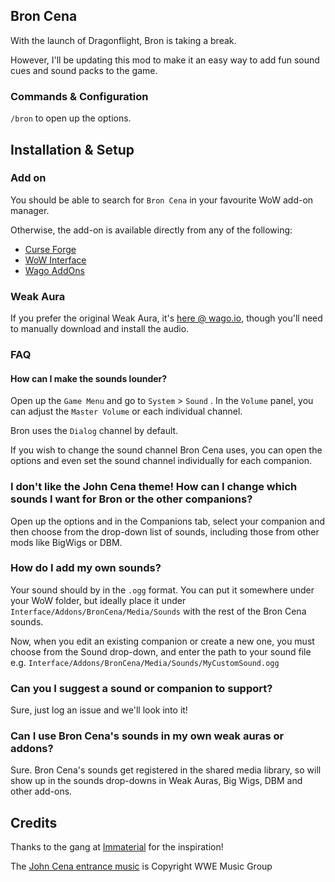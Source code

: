 ## Bron Cena

With the launch of Dragonflight, Bron is taking a break.

However, I'll be updating this mod to make it an easy way to add fun sound cues and sound packs to the game.

### Commands & Configuration

`/bron` to open up the options.

## Installation & Setup

### Add on

You should be able to search for `Bron Cena` in your favourite WoW add-on manager.

Otherwise, the add-on is available directly from any of the following:

* [Curse Forge](https://www.curseforge.com/wow/addons/bron-cena)
* [WoW Interface](https://www.wowinterface.com/downloads/info26129-BronCena.html)
* [Wago AddOns](https://addons.wago.io/addons/broncena)

### Weak Aura

If you prefer the original Weak Aura, it's [here @ wago.io](https://wago.io/DEK3sUJrH), though you'll need to manually download and install the audio.

### FAQ

#### How can I make the sounds lounder?

Open up the `Game Menu` and go to `System` > `Sound` . In the `Volume` panel, you can adjust the `Master Volume` or each individual channel.

Bron uses the `Dialog` channel by default.

If you wish to change the sound channel Bron Cena uses, you can open the options and even set the sound channel individually for each companion.

### I don't like the John Cena theme! How can I change which sounds I want for Bron or the other companions?

Open up the options and in the Companions tab, select your companion and then choose from the drop-down list of sounds, including those from other mods like BigWigs or DBM.

### How do I add my own sounds?

Your sound should by in the `.ogg` format. You can put it somewhere under your WoW folder, but ideally place it under `Interface/Addons/BronCena/Media/Sounds` with the rest of the Bron Cena sounds.

Now, when you edit an existing companion or create a new one, you must choose <Custom> from the Sound drop-down, and enter the path to your sound file e.g. `Interface/Addons/BronCena/Media/Sounds/MyCustomSound.ogg`

### Can you I suggest a sound or companion to support?

Sure, just log an issue and we'll look into it!

### Can I use Bron Cena's sounds in my own weak auras or addons?

Sure. Bron Cena's sounds get registered in the shared media library, so will show up in the sounds drop-downs in Weak Auras, Big Wigs, DBM and other add-ons.

## Credits

Thanks to the gang at [Immaterial](https://raider.io/guilds/us/saurfang/Immaterial) for the inspiration!

The [John Cena entrance music](https://www.youtube.com/watch?v=zu8bEljrolk) is Copyright WWE Music Group